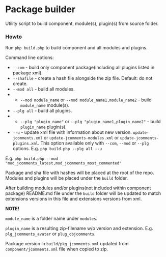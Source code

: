 # Package builder

Utility script to build component, module(s), plugin(s) from source folder.

### Howto

Run `php build.php` to build component and all modules and plugins.

Command line options:

* `--com` - build only component package(including all plugins listed in package xml).
* `--shafile` - create a hash file alongside the zip file. Default: do not create.
* `--mod all` - build all modules.
* - `--mod module_name` or `--mod module_name1,module_name2` - build `module_name` module(s).
* `--plg all` - build all plugins.
* - `--plg "plugin_name"` or `--plg "plugin_name1,plugin_name2"` - build `plugin_name` plugin(s).
* `--u` - update xml file with information about new version. `update-jcomments.xml` or `update-jcomments-modules.xml` or `update-jcomments-plugins.xml`. This option available only with `--com`, `--mod` or `--plg` options. E.g. `php build.php --plg all --u`

E.g. `php build.php --mod "mod_jcomments_latest,mod_jcomments_most_commented"`

Package and sha file with hashes will be placed at the root of the repo. Modules and plugins will be placed under the `build` folder.

After building modules and/or plugins(not included within component package) README.md file under the `build` folder will be updated to match extensions versions in this file and extensions versions from xml.

**NOTE!**

`module_name` is a folder name under `modules`.

`plugin_name` is a resulting zip-filename w/o version and extension. E.g. `plg_jcomments_avatar` or `plug_cbjcomments`.

Package version in `build/pkg_jcomments.xml` updated from `component/jcomments.xml` file when copied to zip.
